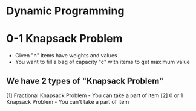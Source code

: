 # Dynamic Programming ########################################
# 0-1 Knapsack Problem #######################################
  - Given "n" items have weights and values
  - You want to fill a bag of capacity "c" with items to get maximum value

## We have 2 types of "Knapsack Problem"
  [1] Fractional Knapsack Problem
    - You can take a part of item
  [2] 0 or 1 Knapsack Problem
    - You can't take a part of item

### 


